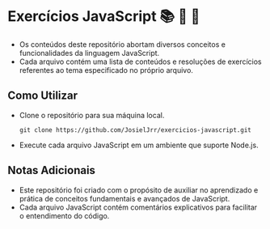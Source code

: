 # Exercícios JavaScript :books: :memo: :brain:

- Os conteúdos deste repositório abortam diversos conceitos e funcionalidades da linguagem JavaScript. 
- Cada arquivo contém uma lista de conteúdos e resoluções de exercícios referentes ao tema especificado no próprio arquivo.

## Como Utilizar
- Clone o repositório para sua máquina local.
  ```
  git clone https://github.com/JosielJrr/exercicios-javascript.git
  ```
- Execute cada arquivo JavaScript em um ambiente que suporte Node.js.

## Notas Adicionais
- Este repositório foi criado com o propósito de auxiliar no aprendizado e prática de conceitos fundamentais e avançados de JavaScript.
- Cada arquivo JavaScript contém comentários explicativos para facilitar o entendimento do código.
